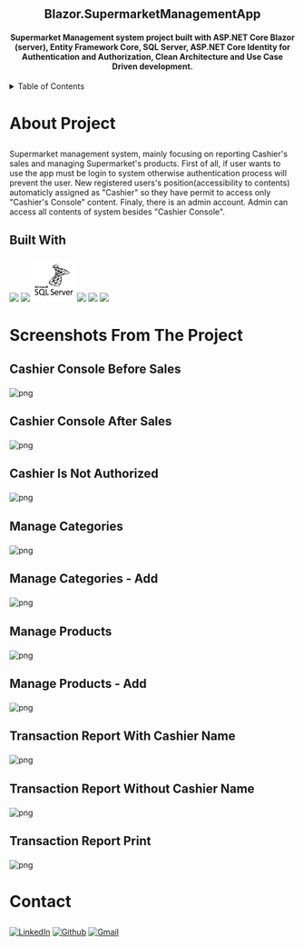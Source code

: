 # 
<h2 align="center">Blazor.SupermarketManagementApp</h2>
<h4 align="center">Supermarket Management system project built with ASP.NET Core Blazor (server), Entity Framework Core, SQL Server, 
  ASP.NET Core Identity for Authentication and Authorization, Clean Architecture and Use Case Driven development.</h2>

<details>
  <summary>Table of Contents</summary>
  
  1. <a href="#About Project">About Project</a>
      * <a href="#Built With">Built With</a>
  2. <a href="#Screenshots From The Project">Screenshots From The Project</a>
     * <a href="#Cashier Console Before Sales">Cashier Console Before Sales</a>
     * <a href="#Cashier Console After Sales">Cashier Console After Sales</a>
     * <a href="#Cashier Is Not Authorized">Cashier Is Not Authorized</a>
     * <a href="#Manage Categories">Manage Categories</a>
     * <a href="#Manage Categories - Add">Manage Categories - Add</a>
     * <a href="#Manage Products">Manage Products</a>
     * <a href="#Manage Products - Add">Manage Products - Add</a>
     * <a href="#Transaction Report With Cashier Name">Transaction Report With Cashier Name</a>
     * <a href="#Transaction Report Without Cashier Name">Transaction Report Without Cashier Name</a>
     * <a href="#Transaction Report Print">Transaction Report Print</a>
  3. <a href="#Contact">Contact</a>
  
</details>

# <p id="About Project">About Project</p>

Supermarket management system, mainly focusing on reporting Cashier's sales and managing Supermarket's products. 
First of all, if user wants to use the app must be login to system otherwise authentication process will prevent the user. 
New registered users's position(accessibility to contents) automaticly assigned as "Cashier" so they have permit to access only "Cashier's Console" content. 
Finaly, there is an admin account. Admin can access all contents of system besides "Cashier Console".

## <p id="Built With">Built With</p>
<div>
<img src="https://cdn.jsdelivr.net/gh/devicons/devicon/icons/dotnetcore/dotnetcore-original.svg" width=75px>
<img src="https://cdn.jsdelivr.net/gh/devicons/devicon/icons/csharp/csharp-plain.svg" width=75px>
<img src="https://raw.githubusercontent.com/devicons/devicon/2ae2a900d2f041da66e950e4d48052658d850630/icons/microsoftsqlserver/microsoftsqlserver-plain-wordmark.svg" width=75px>
<img src="https://svgseek.com/img/svg/blazor-17069.svg" width=75px>
<img src="https://svgseek.com/img/svg/css-28293.svg" width=75px>
<img src="https://svgseek.com/img/svg/html5-147269.svg" width=75px>
</div>
     
# <p id="Screenshots From The Project">Screenshots From The Project</p>

## <p id="Cashier Console Before Sales">Cashier Console Before Sales</p>
<img src="https://i.imgur.com/dRQ1M8y.png" alt="png">

## <p id="Cashier Console After Sales">Cashier Console After Sales</p>
<img src="https://i.imgur.com/Wt4PgNz.png" alt="png">

## <p id="Cashier Is Not Authorized">Cashier Is Not Authorized</p>
<img src="https://i.imgur.com/TlE3vEH.png" alt="png">

## <p id="Manage Categories">Manage Categories</p>
<img src="https://i.imgur.com/Jx408BE.png" alt="png">

## <p id="Manage Categories - Add">Manage Categories - Add</p>
<img src="https://i.imgur.com/3pXZDXn.png" alt="png">

## <p id="Manage Products">Manage Products</p>
<img src="https://i.imgur.com/pClks4R.png" alt="png">

## <p id="Manage Products - Add">Manage Products - Add</p>
<img src="https://i.imgur.com/7Zff6Le.png" alt="png">

## <p id="Transaction Report With Cashier Name">Transaction Report With Cashier Name</p>
<img src="https://i.imgur.com/S8RUYgZ.png" alt="png">

## <p id="Transaction Report Without Cashier Name">Transaction Report Without Cashier Name</p>
<img src="https://i.imgur.com/3MKCeht.png" alt="png">

## <p id="Transaction Report Print">Transaction Report Print</p>
<img src="https://i.imgur.com/j7MXEhv.png" alt="png">


# <p id="Contact">Contact</p>

<div>
<a href="https://www.linkedin.com/in/eray-berbero%C4%9Flu"><img src="https://cdn.jsdelivr.net/gh/devicons/devicon/icons/linkedin/linkedin-original-wordmark.svg" alt="LinkedIn" width="75"/></a>
<a href="https://github.com/candem15"><img src="https://cdn.jsdelivr.net/gh/devicons/devicon/icons/github/github-original-wordmark.svg" alt="Github" width="75"/></a>
<a href="mailto:eraybrbr@gmail.com"><img src="https://storage.googleapis.com/gweb-uniblog-publish-prod/images/Gmail.max-1100x1100.png" alt="Gmail" width="75"/></a>
</div>
